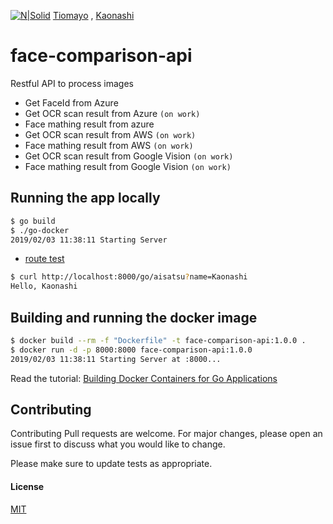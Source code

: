 [![N|Solid](https://gitlab.docotel.net/uploads/-/system/appearance/header_logo/1/Docotel_Logo_28_px__2_.png)](https://gitlab.docotel.net/ws/sdp-user-service) [Tiomayo](https://github.com/tiomayo/mit/) ,
[Kaonashi](https://choosealicense.com/licenses/mit/)


# face-comparison-api

Restful API to process images
 - Get FaceId from Azure
 - Get OCR scan result from Azure `(on work)`
 - Face mathing result from azure
 - Get OCR scan result from AWS `(on work)`
 - Face mathing result from AWS `(on work)`
 - Get OCR scan result from Google Vision `(on work)`
 - Face mathing result from Google Vision `(on work)`

## Running the app locally

```sh
$ go build
$ ./go-docker
2019/02/03 11:38:11 Starting Server
``` 
- [route test](http://localhost:8000/go/aisatsu?name=Guest)

```sh
$ curl http://localhost:8000/go/aisatsu?name=Kaonashi
Hello, Kaonashi
```

## Building and running the docker image

```sh
$ docker build --rm -f "Dockerfile" -t face-comparison-api:1.0.0 .
$ docker run -d -p 8000:8000 face-comparison-api:1.0.0
2019/02/03 11:38:11 Starting Server at :8000...
```

Read the tutorial: [Building Docker Containers for Go Applications](https://www.callicoder.com/docker-golang-image-container-example/) 


## Contributing
Contributing
Pull requests are welcome. For major changes, please open an issue first to discuss what you would like to change.

Please make sure to update tests as appropriate.

#### License
[MIT](https://choosealicense.com/licenses/mit/)